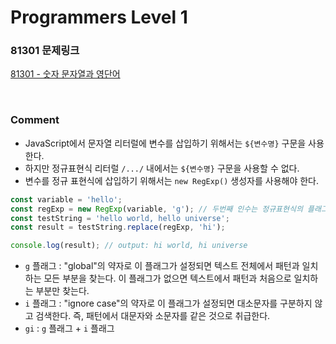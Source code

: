# Programmers Level 1

### 81301 문제링크

[81301 - 숫자 문자열과 영단어](https://school.programmers.co.kr/learn/courses/30/lessons/81301)

<br>

### Comment

-   JavaScript에서 문자열 리터럴에 변수를 삽입하기 위해서는 `${변수명}` 구문을 사용한다.
-   하지만 정규표현식 리터럴 `/.../` 내에서는 `${변수명}` 구문을 사용할 수 없다.
-   변수를 정규 표현식에 삽입하기 위해서는 `new RegExp()` 생성자를 사용해야 한다.

```js
const variable = 'hello';
const regExp = new RegExp(variable, 'g'); // 두번째 인수는 정규표현식의 플래그
const testString = 'hello world, hello universe';
const result = testString.replace(regExp, 'hi');

console.log(result); // output: hi world, hi universe
```

-   `g` 플래그 : "global"의 약자로 이 플래그가 설정되면 텍스트 전체에서 패턴과 일치하는 모든 부분을 찾는다. 이 플래그가 없으면 텍스트에서 패턴과 처음으로 일치하는 부분만 찾는다.
-   `i` 플래그 : "ignore case"의 약자로 이 플래그가 설정되면 대소문자를 구분하지 않고 검색한다. 즉, 패턴에서 대문자와 소문자를 같은 것으로 취급한다.
-   `gi` : `g` 플래그 + `i` 플래그
